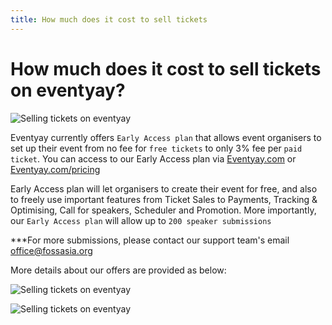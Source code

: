 ```yaml
---
title: How much does it cost to sell tickets
---
```


# How much does it cost to sell tickets on eventyay?

![Selling tickets on eventyay](/images/How-much-does-it-cost-to-sell-tickets-on-eventyay-1.png)

Eventyay currently offers `Early Access plan` that allows event organisers to set up their event from no fee for `free tickets` to only 3% fee per `paid ticket`. You can access to our Early Access plan via [Eventyay.com](https://eventyay.com/) or [Eventyay.com/pricing](https://eventyay.com/pricing)

Early Access plan will let organisers to create their event for free, and also to freely use important features from Ticket Sales to Payments, Tracking & Optimising, Call for speakers, Scheduler and Promotion. More importantly, our `Early Access plan` will allow up to `200 speaker submissions`

***For more submissions, please contact our support team's email office@fossasia.org 

More details about our offers are provided as below:

![Selling tickets on eventyay](/images/How-much-does-it-cost-to-sell-tickets-on-eventyay-3.png)

![Selling tickets on eventyay](/images/How-much-does-it-cost-to-sell-tickets-on-eventyay-4.png)
